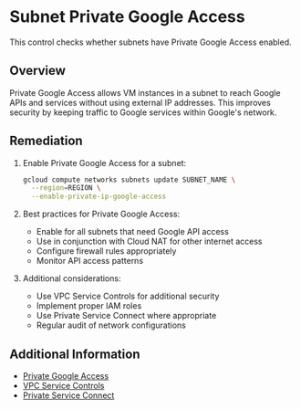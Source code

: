 # Subnet Private Google Access

This control checks whether subnets have Private Google Access enabled.

## Overview

Private Google Access allows VM instances in a subnet to reach Google APIs and services without using external IP addresses. This improves security by keeping traffic to Google services within Google's network.

## Remediation

1. Enable Private Google Access for a subnet:
   ```bash
   gcloud compute networks subnets update SUBNET_NAME \
     --region=REGION \
     --enable-private-ip-google-access
   ```

2. Best practices for Private Google Access:
   - Enable for all subnets that need Google API access
   - Use in conjunction with Cloud NAT for other internet access
   - Configure firewall rules appropriately
   - Monitor API access patterns

3. Additional considerations:
   - Use VPC Service Controls for additional security
   - Implement proper IAM roles
   - Use Private Service Connect where appropriate
   - Regular audit of network configurations

## Additional Information

- [Private Google Access](https://cloud.google.com/vpc/docs/configure-private-google-access)
- [VPC Service Controls](https://cloud.google.com/vpc-service-controls/docs/overview)
- [Private Service Connect](https://cloud.google.com/vpc/docs/private-service-connect) 